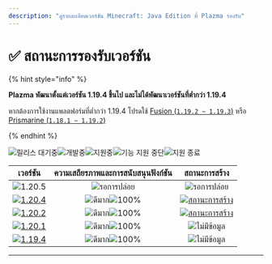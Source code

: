 ```yaml
---
description: "ดูรายละเอียดเวอร์ชัน Minecraft: Java Edition ที่ Plazma รองรับ"
---
```


# ✅ สถานะการรองรับเวอร์ชัน

{% hint style="info" %}

**Plazma พัฒนาตั้งแต่เวอร์ชัน 1.19.4 ขึ้นไป และไม่ได้พัฒนาเวอร์ชันที่ต่ำกว่า 1.19.4**

หากต้องการใช้งานแพลตฟอร์มที่ต่ำกว่า 1.19.4 โปรดใช้ [Fusion (`1.19.2 ~ 1.19.3`)](https://github.com/RuinedTechnologyUnify/Fusion) หรือ [Prismarine (`1.18.1 ~ 1.19.2`)](https://github.com/PrismarineTeam/Prismarine)

{% endhint %}

[wtr]: https://badge.plazmamc.org/0/รอการปล่อย
[ukn]: https://badge.plazmamc.org/0/ไม่มีข้อมูล
[vgd]: https://badge.plazmamc.org/1/ดีมาก
[100]: https://badge.plazmamc.org/percent/100

![릴리스 대기중][wtr]![개발중](https://badge.plazmamc.org/1/개발중)![지원중](https://badge.plazmamc.org/2/지원중)![기능 지원 중단](https://badge.plazmamc.org/6/기능%20지원%20중단)![지원 종료](https://badge.plazmamc.org/4/지원%20종료)

|                                      เวอร์ชัน                                     | ความเสถียรภาพและการสนับสนุนฟังก์ชัน |                                              สถานะการสร้าง                                             |
| :-------------------------------------------------------------------------------: | :---------------------------------: | :----------------------------------------------------------------------------------------------------: |
|                   ![1.20.5](https://badge.plazmamc.org/0/1.20.5)                  |          ![รอการปล่อย][wtr]         |                                           ![รอการปล่อย][wtr]                                           |
| [![1.20.4](https://badge.plazmamc.org/2/1.20.4)](https://git.plazmamc.org/1.20.4) |      ![ดีมาก][vgd]![100%][100]      | [![สถานะการสร้าง](https://build.plazmamc.org/1.20.4)](https://build.plazmamc.org/1.20.4?redirect=true) |
| [![1.20.2](https://badge.plazmamc.org/6/1.20.2)](https://git.plazmamc.org/1.20.2) |      ![ดีมาก][vgd]![100%][100]      | [![สถานะการสร้าง](https://build.plazmamc.org/1.20.2)](https://build.plazmamc.org/1.20.2?redirect=true) |
| [![1.20.1](https://badge.plazmamc.org/4/1.20.1)](https://git.plazmamc.org/1.20.1) |      ![ดีมาก][vgd]![100%][100]      |                                           ![ไม่มีข้อมูล][ukn]                                          |
| [![1.19.4](https://badge.plazmamc.org/4/1.19.4)](https://git.plazmamc.org/1.19.4) |      ![ดีมาก][vgd]![100%][100]      |                                           ![ไม่มีข้อมูล][ukn]                                          |

***
